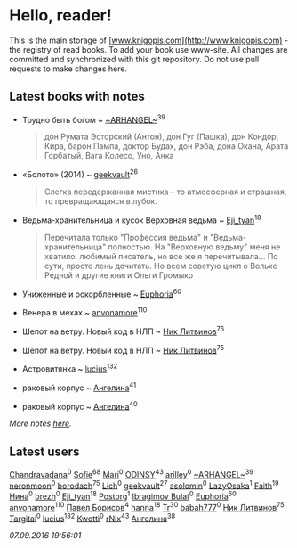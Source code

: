 # Hello, reader!
This is the main storage of [www.knigopis.com](http://www.knigopis.com) - the registry of read books.
To add your book use www-site. All changes are committed and synchronized with this git repository.
Do not use pull requests to make changes here.


## Latest books with notes
* Трудно быть богом ~ [~ARHANGEL~](users/642/64251996-vkontakte)<sup>39</sup>
    > дон Румата Эсторский (Антон), дон Гуг (Пашка),  дон Кондор, Кира, барон Пампа, доктор Будах, дон Рэба, дона Окана, Арата Горбатый, Вага Колесо, Уно, Анка

* «Болото» (2014) ~ [geekvault](users/100/100000058705406-facebook)<sup>26</sup>
    > Слегка передержанная мистика – то атмосферная и страшная, то превращающаяся в лубок.

* Ведьма-хранительница и кусок Верховная ведьма ~ [Eji_tyan](users/235/2352103981-twitter)<sup>18</sup>
    > Перечитала только "Профессия ведьма" и "Ведьма-хранительница" полностью. На "Верховную ведьму" меня не хватило. любимый писатель, но все же я перечитывала... По сути, просто лень дочитать. Но всем советую цикл о Вольхе Редной и другие книги Ольги Громыко

* Униженные и оскорбленные ~ [Euphoria](users/106/106304994652616315178-google)<sup>60</sup>

* Венера в мехах ~ [anvonamore](users/595/5957175-vkontakte)<sup>110</sup>

* Шепот на ветру. Новый код в НЛП ~ [Ник Литвинов](users/lec/leczQ3Eya3-linkedin)<sup>76</sup>

* Шепот на ветру. Новый код в НЛП ~ [Ник Литвинов](users/lec/leczQ3Eya3-linkedin)<sup>75</sup>

* Астровитянка ~ [lucius](users/838/83820536-yandex)<sup>132</sup>

* раковый корпус ~ [Ангелина](users/837/83788782-vkontakte)<sup>41</sup>

* раковый корпус ~ [Ангелина](users/837/83788782-vkontakte)<sup>40</sup>


_More notes [here](latest_books_with_notes.md)._


## Latest users
[Chandravadana](users/105/105866022348292919948-google)<sup>0</sup> 
[Sofie](users/485/48568611-vkontakte)<sup>68</sup> 
[Mari](users/106/1061643-vkontakte)<sup>0</sup> 
[ODINSY](users/100/100978570902186865324-google)<sup>43</sup> 
[arilley](users/184/184677837-vkontakte)<sup>0</sup> 
[~ARHANGEL~](users/642/64251996-vkontakte)<sup>39</sup> 
[neronmoon](users/808/8084055-vkontakte)<sup>0</sup> 
[borodach](users/157/15706320-vkontakte)<sup>75</sup> 
[Lich](users/114/114525820311540612170-google)<sup>0</sup> 
[geekvault](users/100/100000058705406-facebook)<sup>27</sup> 
[asolomin](users/834/8345844-vkontakte)<sup>0</sup> 
[LazyOsaka](users/114/114131672813122590767-google)<sup>1</sup> 
[Faith](users/112/112366191289808901180-google)<sup>19</sup> 
[Нина](users/257/257325948-vkontakte)<sup>0</sup> 
[brezh](users/111/1119241344808766-facebook)<sup>0</sup> 
[Eji_tyan](users/235/2352103981-twitter)<sup>18</sup> 
[Postorg](users/104/104152441216655770964-google)<sup>1</sup> 
[Ibragimov Bulat](users/128/128575812-vkontakte)<sup>0</sup> 
[Euphoria](users/106/106304994652616315178-google)<sup>60</sup> 
[anvonamore](users/595/5957175-vkontakte)<sup>110</sup> 
[Павел Борисов](users/119/11906452757683780911-mailru)<sup>4</sup> 
[hanna](users/110/110589643014391632917-google)<sup>18</sup> 
[Tr](users/122/12282474-vkontakte)<sup>30</sup> 
[babah777](users/178/1787850098126282-facebook)<sup>0</sup> 
[Ник Литвинов](users/lec/leczQ3Eya3-linkedin)<sup>75</sup> 
[Targitai](users/103/103310284351178579663-google)<sup>0</sup> 
[lucius](users/838/83820536-yandex)<sup>132</sup> 
[Kwotti](users/100/100000482409764-facebook)<sup>0</sup> 
[rNix](users/115/115622071-twitter)<sup>43</sup> 
[Ангелина](users/837/83788782-vkontakte)<sup>38</sup> 


_07.09.2016 19:56:01_
